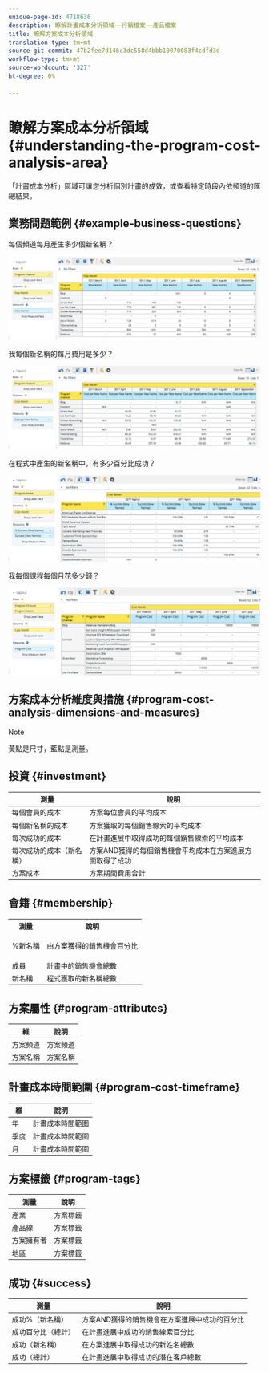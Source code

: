 ```yaml
---
unique-page-id: 4718636
description: 瞭解計畫成本分析領域——行銷檔案——產品檔案
title: 瞭解方案成本分析領域
translation-type: tm+mt
source-git-commit: 47b2fee7d146c3dc558d4bbb10070683f4cdfd3d
workflow-type: tm+mt
source-wordcount: '327'
ht-degree: 0%

---
```



# 瞭解方案成本分析領域 {#understanding-the-program-cost-analysis-area}

「計畫成本分析」區域可讓您分析個別計畫的成效，或查看特定時段內依頻道的匯總結果。

## 業務問題範例 {#example-business-questions}

每個頻道每月產生多少個新名稱？

![](assets/image2015-5-6-14-3a13-3a47.png)

我每個新名稱的每月費用是多少？

![](assets/image2015-5-6-14-3a16-3a28.png)

在程式中產生的新名稱中，有多少百分比成功？

![](assets/image2015-5-6-14-3a31-3a15.png)

我每個課程每個月花多少錢？

![](assets/image2015-5-6-14-3a36-3a34.png)

## 方案成本分析維度與措施 {#program-cost-analysis-dimensions-and-measures}

>[!NOTE]
>
>黃點是尺寸，藍點是測量。

## 投資 {#investment}

| 測量 | 說明 |
|---|---|
| 每個會員的成本 | 方案每位會員的平均成本 |
| 每個新名稱的成本 | 方案獲取的每個銷售線索的平均成本 |
| 每次成功的成本 | 在計畫進展中取得成功的每個銷售線索的平均成本 |
| 每次成功的成本（新名稱） | 方案AND獲得的每個銷售機會平均成本在方案進展方面取得了成功 |
| 方案成本 | 方案期間費用合計 |

## 會籍 {#membership}

<table> 
 <tbody> 
  <tr> 
   <th>測量</th> 
   <th>說明</th> 
  </tr> 
  <tr> 
   <td><p>%新名稱</p></td> 
   <td>由方案獲得的銷售機會百分比</td> 
  </tr> 
  <tr> 
   <td>成員</td> 
   <td>計畫中的銷售機會總數</td> 
  </tr> 
  <tr> 
   <td>新名稱</td> 
   <td>程式獲取的新名稱總數</td> 
  </tr> 
 </tbody> 
</table>

## 方案屬性 {#program-attributes}

| 維 | 說明 |
|---|---|
| 方案頻道 | 方案頻道 |
| 方案名稱 | 方案名稱 |

## 計畫成本時間範圍 {#program-cost-timeframe}

| 維 | 說明 |
|---|---|
| 年 | 計畫成本時間範圍 |
| 季度 | 計畫成本時間範圍 |
| 月 | 計畫成本時間範圍 |

## 方案標籤 {#program-tags}

| 測量 | 說明 |
|---|---|
| 產業 | 方案標籤 |
| 產品線 | 方案標籤 |
| 方案擁有者 | 方案標籤 |
| 地區 | 方案標籤 |

## 成功 {#success}

| 測量 | 說明 |
|---|---|
| 成功%（新名稱） | 方案AND獲得的銷售機會在方案進展中成功的百分比 |
| 成功百分比（總計） | 在計畫進展中成功的銷售線索百分比 |
| 成功（新名稱） | 在方案進展中取得成功的新姓名總數 |
| 成功（總計） | 在計畫進展中取得成功的潛在客戶總數 |

